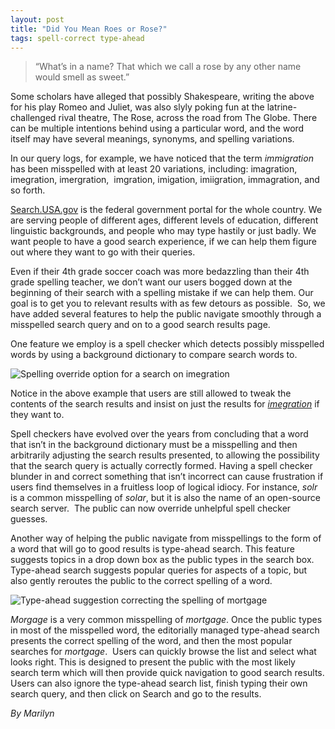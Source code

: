 ```yaml
---
layout: post
title: "Did You Mean Roes or Rose?"
tags: spell-correct type-ahead
---
```

<blockquote>
<p>&#8220;What&#8217;s in a name? That which we call a rose by any other name would smell as sweet.&#8221;</p>
</blockquote>
<p>Some scholars have alleged that possibly Shakespeare, writing the above for his play Romeo and Juliet, was also slyly poking fun at the latrine-challenged rival theatre, The Rose, across the road from The Globe. There can be multiple intentions behind using a particular word, and the word itself may have several meanings, synonyms, and spelling variations.</p>
<p>In our query logs, for example, we have noticed that the term <em>immigration </em>has been misspelled with at least 20 variations, including: imagration, imegration, imergration,  imgration, imigation, imiigration, immagration, and so forth. </p>
<p><a href="http://search.usa.gov/">Search.USA.gov</a> is the federal government portal for the whole country. We are serving people of different ages, different levels of education, different linguistic backgrounds, and people who may type hastily or just badly. We want people to have a good search experience, if we can help them figure out where they want to go with their queries.</p>
<p>Even if their 4th grade soccer coach was more bedazzling than their 4th grade spelling teacher, we don’t want our users bogged down at the beginning of their search with a spelling mistake if we can help them. Our goal is to get you to relevant results with as few detours as possible.  So, we have added several features to help the public navigate smoothly through a misspelled search query and on to a good search results page.</p>
<p>One feature we employ is a spell checker which detects possibly misspelled words by using a background dictionary to compare search words to.</p>
<p><img class="img-polaroid" class="img-polaroid" alt="Spelling override option for a search on imegration" src="http://f22818b4dfc10241d8a3-f1564c64756a8cfee25b6b19953b1d23.r31.cf2.rackcdn.com/tumblr_lpzfhhhH4b1qid15q.png"/></p>
<p>Notice in the above example that users are still allowed to tweak the contents of the search results and insist on just the results for <a href="http://search.usa.gov/search?query=imegration"><em>imegration</em></a> if they want to.</p>
<p>Spell checkers have evolved over the years from concluding that a word that isn’t in the background dictionary must be a misspelling and then arbitrarily adjusting the search results presented, to allowing the possibility that the search query is actually correctly formed. Having a spell checker blunder in and correct something that isn’t incorrect can cause frustration if users find themselves in a fruitless loop of logical idiocy. For instance, <em>solr</em> is a common misspelling of <em>solar</em>, but it is also the name of an open-source search server.  The public can now override unhelpful spell checker guesses.</p>
<p>Another way of helping the public navigate from misspellings to the form of a word that will go to good results is type-ahead search. This feature suggests topics in a drop down box as the public types in the search box. Type-ahead search suggests popular queries for aspects of a topic, but also gently reroutes the public to the correct spelling of a word.</p>
<p><img class="img-polaroid" class="img-polaroid" alt="Type-ahead suggestion correcting the spelling of mortgage" src="http://f22818b4dfc10241d8a3-f1564c64756a8cfee25b6b19953b1d23.r31.cf2.rackcdn.com/tumblr_lpzfe9O7cl1qid15q.png"/></p>
<p><em>Morgage</em> is a very common misspelling of <em>mortgage</em>. Once the public types in most of the misspelled word, the editorially managed type-ahead search presents the correct spelling of the word, and then the most popular searches for <em>mortgage</em>.  Users can quickly browse the list and select what looks right. This is designed to present the public with the most likely search term which will then provide quick navigation to good search results. Users can also ignore the type-ahead search list, finish typing their own search query, and then click on Search and go to the results.</p>
<p><em>By Marilyn</em></p>
